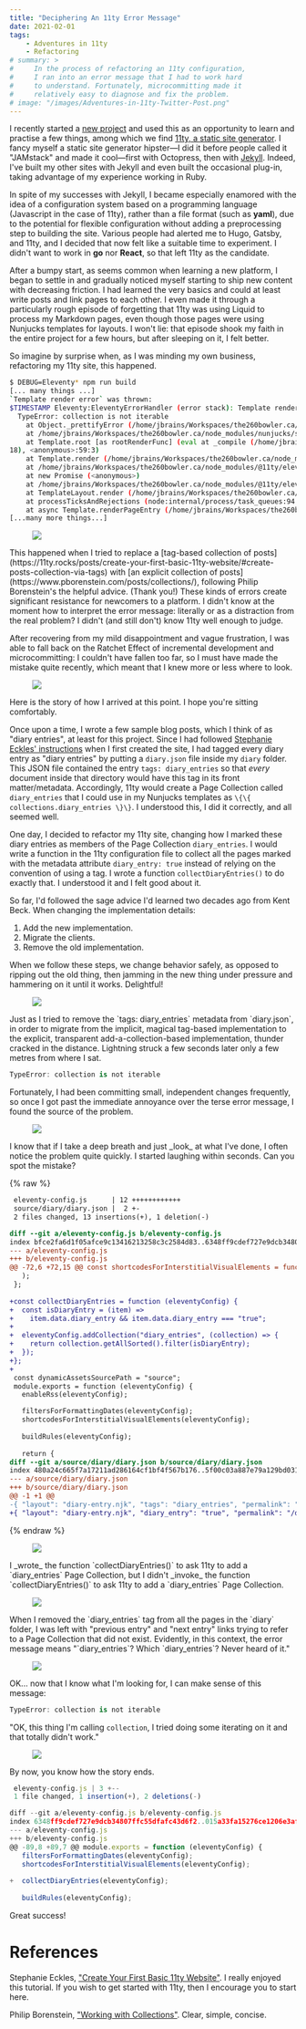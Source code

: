 ```yaml
---
title: "Deciphering An 11ty Error Message"
date: 2021-02-01
tags:
    - Adventures in 11ty
    - Refactoring
# summary: >
#     In the process of refactoring an 11ty configuration,
#     I ran into an error message that I had to work hard
#     to understand. Fortunately, microcommitting made it
#     relatively easy to diagnose and fix the problem.
# image: "/images/Adventures-in-11ty-Twitter-Post.png"
---
```


I recently started a [new project](https://the260bowler.ca/) and used this as an opportunity to learn and practise a few things, among which we find [11ty, a static site generator](https://www.11ty.dev/). I fancy myself a static site generator hipster&mdash;I did it before people called it "JAMstack" and made it cool&mdash;first with Octopress, then with [Jekyll](https://www.jekyllrb.com/). Indeed, I've built my other sites with Jekyll and even built the occasional plug-in, taking advantage of my experience working in Ruby.

In spite of my successes with Jekyll, I became especially enamored with the idea of a configuration system based on a programming language (Javascript in the case of 11ty), rather than a file format (such as **yaml**), due to the potential for flexible configuration without adding a preprocessing step to building the site. Various people had alerted me to Hugo, Gatsby, and 11ty, and I decided that now felt like a suitable time to experiment. I didn't want to work in **go** nor **React**, so that left 11ty as the candidate.

After a bumpy start, as seems common when learning a new platform, I began to settle in and gradually noticed myself starting to ship new content with decreasing friction. I had learned the very basics and could at least write posts and link pages to each other. I even made it through a particularly rough episode of forgetting that 11ty was using Liquid to process my Markdown pages, even though those pages were using Nunjucks templates for layouts. I won't lie: that episode shook my faith in the entire project for a few hours, but after sleeping on it, I felt better.

So imagine by surprise when, as I was minding my own business, refactoring my 11ty site, this happened.


```bash
$ DEBUG=Eleventy* npm run build
[... many things ...]
`Template render error` was thrown:
$TIMESTAMP Eleventy:EleventyErrorHandler (error stack): Template render error: (./source/_includes/$LAYOUT_TEMPLATE_NAME.njk)
  TypeError: collection is not iterable
    at Object._prettifyError (/home/jbrains/Workspaces/the260bowler.ca/node_modules/nunjucks/src/lib.js:36:11)
    at /home/jbrains/Workspaces/the260bowler.ca/node_modules/nunjucks/src/environment.js:561:19
    at Template.root [as rootRenderFunc] (eval at _compile (/home/jbrains/Workspaces/the260bowler.ca/node_modules/nunjucks/src/environment.js:631:
18), <anonymous>:59:3)
    at Template.render (/home/jbrains/Workspaces/the260bowler.ca/node_modules/nunjucks/src/environment.js:550:10)
    at /home/jbrains/Workspaces/the260bowler.ca/node_modules/@11ty/eleventy/src/Engines/Nunjucks.js:236:14
    at new Promise (<anonymous>)
    at /home/jbrains/Workspaces/the260bowler.ca/node_modules/@11ty/eleventy/src/Engines/Nunjucks.js:235:14
    at TemplateLayout.render (/home/jbrains/Workspaces/the260bowler.ca/node_modules/@11ty/eleventy/src/TemplateLayout.js:152:31)
    at processTicksAndRejections (node:internal/process/task_queues:94:5)
    at async Template.renderPageEntry (/home/jbrains/Workspaces/the260bowler.ca/node_modules/@11ty/eleventy/src/Template.js:603:17)
[...many more things...]
```

<figure class="interstitial-visual-element"><img src="{% link /images/icons/noun_decrypt_2120627.png %}" /></figure>
This happened when I tried to replace a [tag-based collection of posts](https://11ty.rocks/posts/create-your-first-basic-11ty-website/#create-posts-collection-via-tags) with [an explicit collection of posts](https://www.pborenstein.com/posts/collections/), following Philip Borenstein's the helpful advice. (Thank you!) These kinds of errors create significant resistance for newcomers to a platform. I didn't know at the moment how to interpret the error message: literally or as a distraction from the real problem? I didn't (and still don't) know 11ty well enough to judge.

After recovering from my mild disappointment and vague frustration, I was able to fall back on the Ratchet Effect of incremental development and microcommitting: I couldn't have fallen too far, so I must have made the mistake quite recently, which meant that I knew more or less where to look.

<figure class="interstitial-visual-element"><img src="{% link /images/icons/noun_Story_2658653.png %}" /></figure>
Here is the story of how I arrived at this point. I hope you're sitting comfortably.

Once upon a time, I wrote a few sample blog posts, which I think of as "diary entries", at least for this project. Since I had followed [Stephanie Eckles' instructions](https://11ty.rocks/posts/create-your-first-basic-11ty-website/) when I first created the site, I had tagged every diary entry as "diary entries" by putting a `diary.json` file inside my `diary` folder. This JSON file contained the entry `tags: diary_entries` so that _every_ document inside that directory would have this tag in its front matter/metadata. Accordingly, 11ty would create a Page Collection called `diary_entries` that I could use in my Nunjucks templates as `\{\{ collections.diary_entries \}\}`. I understood this, I did it correctly, and all seemed well.

One day, I decided to refactor my 11ty site, changing how I marked these diary entries as members of the Page Collection `diary_entries`. I would write a function in the 11ty configuration file to collect all the pages marked with the metadata attribute `diary_entry: true` instead of relying on the convention of using a tag. I wrote a function `collectDiaryEntries()` to do exactly that. I understood it and I felt good about it.

So far, I'd followed the sage advice I'd learned two decades ago from Kent Beck. When changing the implementation details:

1. Add the new implementation.
2. Migrate the clients.
3. Remove the old implementation.

When we follow these steps, we change behavior safely, as opposed to ripping out the old thing, then jamming in the new thing under pressure and hammering on it until it works. Delightful!

<figure class="interstitial-visual-element"><img src="{% link /images/icons/noun_Rain_39335.png %}" /></figure>
Just as I tried to remove the `tags: diary_entries` metadata from `diary.json`, in order to migrate from the implicit, magical tag-based implementation to the explicit, transparent add-a-collection-based implementation, thunder cracked in the distance. Lightning struck a few seconds later only a few metres from where I sat.

```typescript
TypeError: collection is not iterable
```

Fortunately, I had been committing small, independent changes frequently, so once I got past the immediate annoyance over the terse error message, I found the source of the problem.

<figure class="interstitial-visual-element"><img src="{% link /images/icons/noun_cloudy_2691334.png %}" /></figure>
I know that if I take a deep breath and just _look_ at what I've done, I often notice the problem quite quickly. I started laughing within seconds. Can you spot the mistake?

{% raw %}

```diff
 eleventy-config.js      | 12 ++++++++++++
 source/diary/diary.json |  2 +-
 2 files changed, 13 insertions(+), 1 deletion(-)

diff --git a/eleventy-config.js b/eleventy-config.js
index bfce2fa6d1f05afce9c13416213258c3c2584d83..6348ff9cdef727e9dcb34807ffc55dfafc43d6f2 100644
--- a/eleventy-config.js
+++ b/eleventy-config.js
@@ -72,6 +72,15 @@ const shortcodesForInterstitialVisualElements = function (eleventyConfig) {
   );
 };
 
+const collectDiaryEntries = function (eleventyConfig) {
+  const isDiaryEntry = (item) =>
+    item.data.diary_entry && item.data.diary_entry === "true";
+
+  eleventyConfig.addCollection("diary_entries", (collection) => {
+    return collection.getAllSorted().filter(isDiaryEntry);
+  });
+};
+
 const dynamicAssetsSourcePath = "source";
 module.exports = function (eleventyConfig) {
   enableRss(eleventyConfig);

   filtersForFormattingDates(eleventyConfig);
   shortcodesForInterstitialVisualElements(eleventyConfig);
 
   buildRules(eleventyConfig);
 
   return {
diff --git a/source/diary/diary.json b/source/diary/diary.json
index 480a24c665f7a17211ad286164cf1bf4f567b176..5f00c03a887e79a129bd031d8020146edbd180a0 100644
--- a/source/diary/diary.json
+++ b/source/diary/diary.json
@@ -1 +1 @@
-{ "layout": "diary-entry.njk", "tags": "diary_entries", "permalink": "/diary/{{ title | replace(':', '') | slug }}/index.html" }
+{ "layout": "diary-entry.njk", "diary_entry": "true", "permalink": "/diary/{{ title | replace(':', '') | slug }}/index.html" }
```

{% endraw %}

<figure class="interstitial-visual-element"><img src="https://media.giphy.com/media/5PkWUpoNuubjSeiyaU/giphy.gif" /></figure>
I _wrote_ the function `collectDiaryEntries()` to ask 11ty to add a `diary_entries` Page Collection, but I didn't _invoke_ the function `collectDiaryEntries()` to ask 11ty to add a `diary_entries` Page Collection.

<figure class="interstitial-visual-element"><img src="https://media.giphy.com/media/5t9pOg5hFJ7E8SJ4mi/giphy.gif" /></figure>
When I removed the `diary_entries` tag from all the pages in the `diary` folder, I was left with "previous entry" and "next entry" links trying to refer to a Page Collection that did not exist. Evidently, in this context, the error message means "`diary_entries`? Which `diary_entries`? Never heard of it."

<figure class="interstitial-visual-element"><img src="https://media.giphy.com/media/80mXWlPqTSU1y/giphy.gif" /></figure>
OK... now that I know what I'm looking for, I can make sense of this message:

```typescript
TypeError: collection is not iterable
```

"OK, this thing I'm calling `collection`, I tried doing some iterating on it and that totally didn't work."

<figure class="interstitial-visual-element"><img src="{% link /images/icons/noun_Repair_3194681.png %}" /></figure>
By now, you know how the story ends.

```javascript
 eleventy-config.js | 3 +--
 1 file changed, 1 insertion(+), 2 deletions(-)

diff --git a/eleventy-config.js b/eleventy-config.js
index 6348ff9cdef727e9dcb34807ffc55dfafc43d6f2..015a33fa15276ce1206e3af6658da90188739133 100644
--- a/eleventy-config.js
+++ b/eleventy-config.js
@@ -89,8 +89,7 @@ module.exports = function (eleventyConfig) {
   filtersForFormattingDates(eleventyConfig);
   shortcodesForInterstitialVisualElements(eleventyConfig);
 
+  collectDiaryEntries(eleventyConfig);
 
   buildRules(eleventyConfig);
```

Great success!

# References

Stephanie Eckles, ["Create Your First Basic 11ty Website"](https://11ty.rocks/posts/create-your-first-basic-11ty-website). I really enjoyed this tutorial. If you wish to get started with 11ty, then I encourage you to start here.

Philip Borenstein, ["Working with Collections"](https://www.pborenstein.com/posts/collections/). Clear, simple, concise.